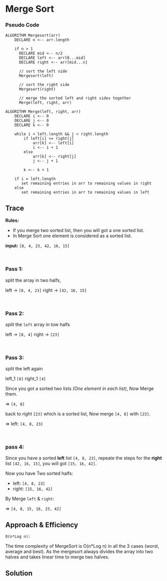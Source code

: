 ﻿# Merge Sort

### Pseudo Code

```
ALGORITHM Mergesort(arr)
    DECLARE n <-- arr.length

    if n > 1
      DECLARE mid <-- n/2
      DECLARE left <-- arr[0...mid]
      DECLARE right <-- arr[mid...n]

      // sort the left side
      Mergesort(left)

      // sort the right side
      Mergesort(right)

      // merge the sorted left and right sides together
      Merge(left, right, arr)

ALGORITHM Merge(left, right, arr)
    DECLARE i <-- 0
    DECLARE j <-- 0
    DECLARE k <-- 0

    while i < left.length && j < right.length
        if left[i] <= right[j]
            arr[k] <-- left[i]
            i <-- i + 1
        else
            arr[k] <-- right[j]
            j <-- j + 1

        k <-- k + 1

    if i = left.length
       set remaining entries in arr to remaining values in right
    else
       set remaining entries in arr to remaining values in left
```

## Trace

**Rules:**
- If you merge two sorted list, then you will got a one sorted list.
- In Merge Sort one element is considered as a sorted list.

**input:** ```[8, 4, 23, 42, 16, 15]```

<br>

### Pass 1:

split the array in two halfs,

left -> ```[8, 4, 23]```
right -> ```[42, 16, 15]```

<br>

### Pass 2:

split the ```left``` array in tow halfs

left -> ```[8, 4]```
right -> ```[23]```

<br>

### Pass 3:

split the left again 

left_1 ```[8]```
right_1 ```[4]```

Since you got a sorted two lists *(One element in each list)*, Now Merge them.

=> ```[4, 8]```

back to right ```[23]``` which is a sorted list, Now merge ```[4, 8]``` with ```[23]```.

=> left: ```[4, 8, 23]```

<br>

### pass 4:

Since you have a sorted **left** list ```[4, 8, 23]```, repeate the steps for the **right** list ```[42, 16, 15]```, you will got  ```[15, 16, 42]```.

Now you have Two sorted halfs:
- left: ```[4, 8, 23]```
- right: ```[15, 16, 42]```

By Merge ```left``` & ```right```:

=> ```[4, 8, 15, 16, 23, 42]```


## Approach & Efficiency

```O(n*Log n):```

The time complexity of MergeSort is O(n*Log n) in all the 3 cases (worst, average and best). As the mergesort always divides the array into two halves and takes linear time to merge two halves.

## Solution
<!-- Show how to run your code, and examples of it in action -->